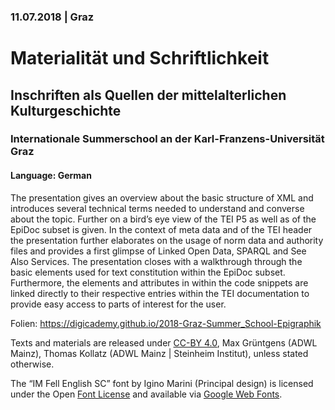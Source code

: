 ### 11.07.2018 | Graz

# Materialität und Schriftlichkeit
## Inschriften als Quellen der mittelalterlichen Kulturgeschichte
### Internationale Summerschool an der Karl-Franzens-Universität Graz

#### Language: German

The presentation gives an overview about the basic structure of XML and introduces several technical terms needed to understand and converse about the topic. Further on a bird’s eye view of the TEI P5 as well as of the EpiDoc subset is given. In the context of meta data and of the TEI header the presentation further elaborates on the usage of norm data and authority files and provides a first glimpse of Linked Open Data, SPARQL and See Also Services. The presentation closes with a walkthrough through the basic elements used for text constitution within the EpiDoc subset. Furthermore, the elements and attributes in within the code snippets are linked directly to their respective entries within the TEI documentation to provide easy access to parts of interest for the user.

Folien: https://digicademy.github.io/2018-Graz-Summer_School-Epigraphik

Texts and materials are released under [CC-BY 4.0](https://creativecommons.org/licenses/by/4.0/), Max Grüntgens (ADWL Mainz), Thomas Kollatz (ADWL Mainz | Steinheim Institut), unless stated otherwise.

The “IM Fell English SC” font by Igino Marini (Principal design) is licensed under the Open [Font License](http://scripts.sil.org/cms/scripts/page.php?site_id=nrsi&amp;id=OFL_web) and available via [Google Web Fonts](https://fonts.google.com/specimen/IM+Fell+English+SC?selection.family=IM+Fell+English+SC).
